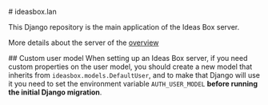 # ideasbox.lan

This Django repository is the main application of the Ideas Box server.

More details about the server of the [overview](https://github.com/ideas-box/ideasbox.lan/wiki/Server-Overview)


## Custom user model
When setting up an Ideas Box server, if you need custom properties on the user
model, you should create a new model that inherits from
`ideasbox.models.DefaultUser`, and to make that Django will use it you need to
set the environment variable `AUTH_USER_MODEL` **before running the initial
Django migration**.
